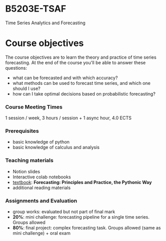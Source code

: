 # B5203E-TSAF
Time Series Analytics and Forecasting 

# Course objectives

The course objectives are to learn the theory and practice of time series forecasting. At the end of the course you'll be able to answer these questions:

- what can be forecasted and with which accuracy?
- what methods can be used to forecast time series, and which one should I use?
- how can I take optimal decisions based on probabilistic forecasting?

### **Course Meeting Times**

1 session / week, 3 hours / session + 1 async hour, 4.0 ECTS

### Prerequisites

- basic knowledge of python
- basic knowledge of calculus and analysis

### Teaching materials

- Notion slides
- Interactive colab notebooks
- [textbook](https://otexts.com/fpppy/): **Forecasting: Principles and Practice, the Pythonic Way**
- additional reading materials

### Assignments and Evaluation

- group works: evaluated but not part of final mark
- **20%**: mini challenge: forecasting pipeline for a single time series. Groups allowed
- **80%**: final project: complex forecasting task. Groups allowed (same as mini challenge) + oral exam
